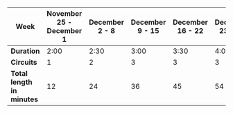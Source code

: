 | Week |  November 25 - December 1 | December 2 - 8 | December 9 - 15 | December 16 - 22 | December 23 - 29 | December 30 - January 5 |
| ---- | ----- | ------ | ----- | ----- | ----- | ------ |
| **Duration** |  2:00 | 2:30 | 3:00 | 3:30 | 4:00 |
| **Circuits** | 1 | 2 | 3 | 3 | 3 | 3 | 3 |
| **Total length in minutes** | 12 | 24 | 36 | 45 | 54 | 63 | 72 |